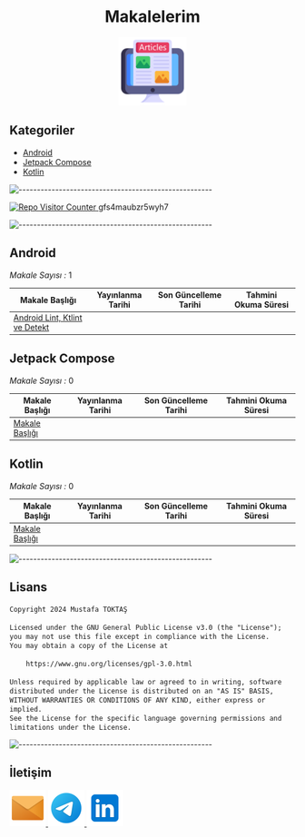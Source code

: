 <h1 align="center">Makalelerim</h1>

<div align=center>
  <img src="./Readme%20Resources/Makalelerim Logo.png" alt="Logo" width="120" height="120"/>
</div>

## **Kategoriler**

- [Android](#android)
- [Jetpack Compose](#jetpack-compose)
- [Kotlin](#kotlin)


![-----------------------------------------------------](./Readme%20Resources/Çizgi.png)

<a href="https://github.com/mustafatoktas/W.BE_RepoVisitorCounterAPI" target="_blank"> <img src="https://toktasoft.com/api/github2/repo-visitor-counter.php?repo=&show_repo_name=1&show_date=1&show_brand=0" alt="Repo Visitor Counter"/> </a>
gfs4maubzr5wyh7

![-----------------------------------------------------](./Readme%20Resources/Çizgi.png)

## Android 

*Makale Sayısı :* 1

| Makale Başlığı                                                                                             | Yayınlanma Tarihi | Son Güncelleme Tarihi | Tahmini Okuma Süresi |
| ---------------------------------------------------------------------------------------------------------- | ----------------- | --------------------- | -------------------- |
| [Android Lint, Ktlint ve Detekt](./Makaleler/Android/1%20Android%20Lint,%20Ktlint%20ve%20Detekt/Makale.md) |                   |                       |                      |

## Jetpack Compose

*Makale Sayısı :* 0

| Makale Başlığı      | Yayınlanma Tarihi | Son Güncelleme Tarihi | Tahmini Okuma Süresi |
| ------------------- | ----------------- | --------------------- | -------------------- |
| [Makale Başlığı](.) |                   |                       |                      |

## Kotlin

*Makale Sayısı :* 0

| Makale Başlığı      | Yayınlanma Tarihi | Son Güncelleme Tarihi | Tahmini Okuma Süresi |
| ------------------- | ----------------- | --------------------- | -------------------- |
| [Makale Başlığı](.) |                   |                       |                      |


![-----------------------------------------------------](./Readme%20Resources/Çizgi.png)

## Lisans
    Copyright 2024 Mustafa TOKTAŞ

    Licensed under the GNU General Public License v3.0 (the "License");
    you may not use this file except in compliance with the License.
    You may obtain a copy of the License at

        https://www.gnu.org/licenses/gpl-3.0.html

    Unless required by applicable law or agreed to in writing, software
    distributed under the License is distributed on an "AS IS" BASIS,
    WITHOUT WARRANTIES OR CONDITIONS OF ANY KIND, either express or implied.
    See the License for the specific language governing permissions and
    limitations under the License.


![-----------------------------------------------------](./Readme%20Resources/Çizgi.png)

## İletişim

<a href="mailto:info@mustafatoktas.com"              target="_blank"> <img src="./Readme Resources/İletişim/Mail.png"     alt="Mail"     width="64" height="64"/> </a>
<a href="https://t.me/mustafatoktas00"               target="_blank"> <img src="./Readme Resources/İletişim/Telegram.png" alt="Telegram" width="64" height="64"/> </a>
<a href="https://www.linkedin.com/in/mustafatoktas/" target="_blank"> <img src="./Readme Resources/İletişim/LinkedIn.png" alt="LinkedIn" width="64" height="64"/> </a>